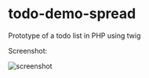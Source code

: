# todo-demo-spread
Prototype of a todo list in PHP using twig

Screenshot:

![screenshot]('/example.png')